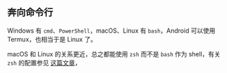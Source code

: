 ## 奔向命令行

Windows 有 `cmd`、`PowerShell`，macOS、Linux 有 `bash`，Android 可以使用 Termux，也相当于是 Linux 了。

macOS 和 Linux 的关系更近，总之都能使用 `zsh` 而不是 `bash` 作为 shell，有关 `zsh` 的配置参见 [这篇文章](https://www.mintimate.cn/2021/02/05/configZsh)，
